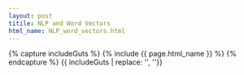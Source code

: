 ```yaml
---
layout: post
titile: NLP and Word Vectors
html_name: NLP_word_vectors.html
---
```


{% capture includeGuts %}
{% include {{ page.html_name }} %}
{% endcapture %}
{{ includeGuts | replace: '<!DOCTYPE html>', ''}}
